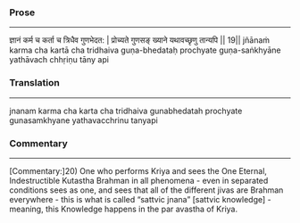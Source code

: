 ### Prose 
 --- 
ज्ञानं कर्म च कर्ता च त्रिधैव गुणभेदत: |
प्रोच्यते गुणसङ् ख्याने यथावच्छृणु तान्यपि || 19||
jñānaṁ karma cha kartā cha tridhaiva guṇa-bhedataḥ
prochyate guṇa-saṅkhyāne yathāvach chhṛiṇu tāny api

### Translation 
 --- 
jnanam karma cha karta cha tridhaiva gunabhedatah prochyate gunasamkhyane yathavacchrinu tanyapi

### Commentary 
 --- 
[Commentary:]20) One who performs Kriya and sees the One Eternal, Indestructible Kutastha Brahman in all phenomena - even in separated conditions sees as one, and sees that all of the different jivas are Brahman everywhere - this is what is called “sattvic jnana” [sattvic knowledge] - meaning, this Knowledge happens in the par avastha of Kriya.